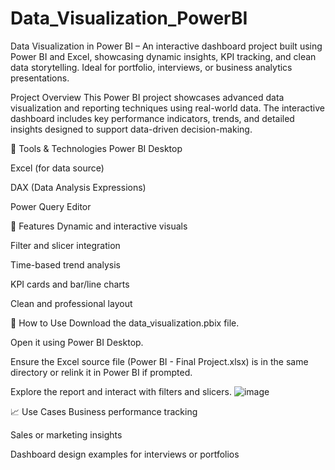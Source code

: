 # Data_Visualization_PowerBI
Data Visualization in Power BI – An interactive dashboard project built using Power BI and Excel, showcasing dynamic insights, KPI tracking, and clean data storytelling. Ideal for portfolio, interviews, or business analytics presentations.

Project Overview This Power BI project showcases advanced data visualization and reporting techniques using real-world data. The interactive dashboard includes key performance indicators, trends, and detailed insights designed to support data-driven decision-making.

🔧 Tools & Technologies Power BI Desktop

Excel (for data source)

DAX (Data Analysis Expressions)

Power Query Editor

📌 Features Dynamic and interactive visuals

Filter and slicer integration

Time-based trend analysis

KPI cards and bar/line charts

Clean and professional layout

📂 How to Use Download the data_visualization.pbix file.

Open it using Power BI Desktop.

Ensure the Excel source file (Power BI - Final Project.xlsx) is in the same directory or relink it in Power BI if prompted.

Explore the report and interact with filters and slicers.
![image](https://github.com/user-attachments/assets/2a8de517-c73a-44bc-b440-509fc6fc7c9f)

📈 Use Cases Business performance tracking

Sales or marketing insights

Dashboard design examples for interviews or portfolios

